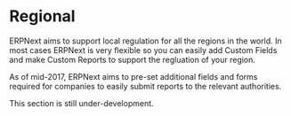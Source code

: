 
# Regional



ERPNext aims to support local regulation for all the regions in the world. In most cases ERPNext is very flexible so you can easily add Custom Fields and make Custom Reports to support the regluation of your region.


As of mid-2017, ERPNext aims to pre-set additional fields and forms required for companies to easily submit reports to the relevant authorities.


This section is still under-development.




